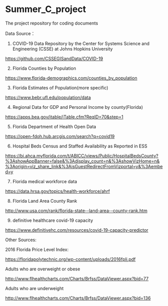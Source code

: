 # Summer_C_project
The project repository for coding documents

Data Source：

1. COVID-19 Data Repository by the Center for Systems Science and Engineering (CSSE) at Johns Hopkins University

https://github.com/CSSEGISandData/COVID-19

2. Florida Counties by Population

https://www.florida-demographics.com/counties_by_population

3. Florida Estimates of Population(more specific)

https://www.bebr.ufl.edu/population/data

4. Regional Data for GDP and Personal Income by county(Florida)

https://apps.bea.gov/itable/iTable.cfm?ReqID=70&step=1

5. Florida Department of Health Open Data

https://open-fdoh.hub.arcgis.com/search?q=covid19

6. Hospital Beds Census and Staffed Availability as Reported in ESS

https://bi.ahca.myflorida.com/t/ABICC/views/Public/HospitalBedsCounty?%3AshowAppBanner=false&%3Adisplay_count=n&%3AshowVizHome=n&%3Aorigin=viz_share_link&%3AisGuestRedirectFromVizportal=y&%3Aembed=y

7. Florida medical workforce data

https://data.hrsa.gov/topics/health-workforce/ahrf

8. Florida Land Area County Rank

http://www.usa.com/rank/florida-state--land-area--county-rank.htm

9. definitive healthcare covid-19 capacity

https://www.definitivehc.com/resources/covid-19-capacity-predictor

Other Sources:

2016 Florida Price Level Index:

https://floridapolytechnic.org/wp-content/uploads/2016fpli.pdf

Adults who are overweight or obese

http://www.flhealthcharts.com/Charts/Brfss/DataViewer.aspx?bid=77

Adults who are underweight

http://www.flhealthcharts.com/Charts/Brfss/DataViewer.aspx?bid=136

